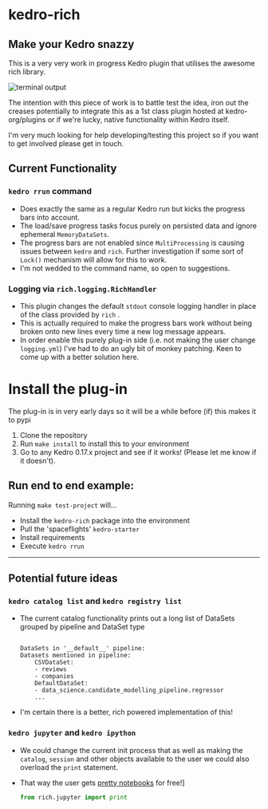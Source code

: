 # kedro-rich

## Make your Kedro snazzy

This is a very very work in progress Kedro plugin that utilises the awesome rich library.

![terminal output](static/rich-kedro.gif)

The intention with this piece of work is to battle test the idea, iron out the creases potentially to integrate this as a 1st class plugin hosted at kedro-org/plugins or if we're lucky, native functionality within Kedro itself.

I'm very much looking for help developing/testing this project so if you want to get involved please get in touch.

## Current Functionality

### `kedro rrun` command

- Does exactly the same as a regular Kedro run but kicks the progress bars into account.
- The load/save progress tasks focus purely on persisted data and ignore ephemeral `MemoryDataSets`.
- The progress bars are not enabled since `MultiProcessing` is causing issues between `kedro` and `rich`. Further investigation if some sort of `Lock()` mechanism will allow for this to work.
- I'm not wedded to the command name, so open to suggestions.

### Logging via `rich.logging.RichHandler`

- This plugin changes the default `stdout` console logging handler in place of the class provided by `rich` .
- This is actually required to make the progress bars work without being broken onto new lines every time a new log message appears.
- In order enable this purely plug-in side (i.e. not making the user change `logging.yml`) I've had to do an ugly bit of monkey patching. Keen to come up with a better solution here.

# Install the plug-in

The plug-in is in very early days so it will be a while before (if) this makes it to pypi
1. Clone the repository
2. Run `make install` to install this to your environment
3. Go to any Kedro 0.17.x project and see if it works! (Please let me know if it doesn't).

## Run end to end example:

Running `make test-project` will...

- Install the `kedro-rich` package into the environment
- Pull the 'spaceflights' `kedro-starter`
- Install requirements
- Execute `kedro rrun`
---------------------

## Potential future ideas

### `kedro catalog list` and `kedro registry list`

- The current catalog functionality prints out a long list of DataSets grouped by pipeline and DataSet type

    ```text

    DataSets in '__default__' pipeline:
    Datasets mentioned in pipeline:
        CSVDataSet:
        - reviews
        - companies
        DefaultDataSet:
        - data_science.candidate_modelling_pipeline.regressor
        ...
    ```

- I'm certain there is a better, rich powered implementation of this!

### `kedro jupyter` and  `kedro ipython`

- We could change the current init process that as well as making the `catalog`, `session` and other objects available to the user we could also overload the `print` statement.
- That way the user gets [pretty notebooks](https://www.willmcgugan.com/blog/tech/post/rich-adds-support-for-jupyter-notebooks/) for free!]

    ```python
    from rich.jupyter import print
    ```
